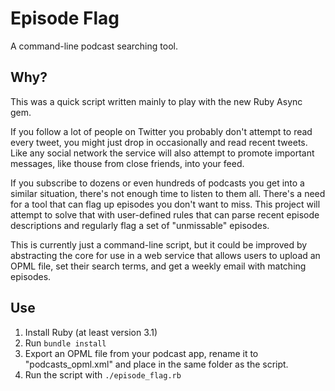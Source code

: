 # Episode Flag

A command-line podcast searching tool.

## Why?

This was a quick script written mainly to play with the new Ruby Async gem.

If you follow a lot of people on Twitter you probably don't attempt to read every tweet, you might just drop in occasionally and read recent tweets. Like any social network the service will also attempt to promote important messages, like thouse from close friends, into your feed.

If you subscribe to dozens or even hundreds of podcasts you get into a similar situation, there's not enough time to listen to them all. There's a need for a tool that can flag up episodes you don't want to miss. This project will attempt to solve that with user-defined rules that can parse recent episode descriptions and regularly flag a set of "unmissable" episodes.

This is currently just a command-line script, but it could be improved by abstracting the core for use in a web service that allows users to upload an OPML file, set their search terms, and get a weekly email with matching episodes.

## Use

1. Install Ruby (at least version 3.1)
2. Run `bundle install`
3. Export an OPML file from your podcast app, rename it to "podcasts_opml.xml" and place in the same folder as the script.
4. Run the script with `./episode_flag.rb`
